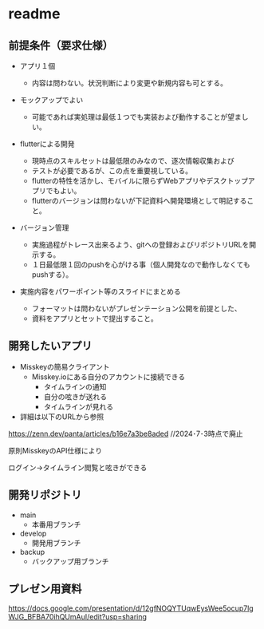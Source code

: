 
# readme

## 前提条件（要求仕様）

- アプリ１個
  - 内容は問わない。状況判断により変更や新規内容も可とする。

- モックアップでよい
  - 可能であれば実処理は最低１つでも実装および動作することが望ましい。

- flutterによる開発
  - 現時点のスキルセットは最低限のみなので、逐次情報収集および
  - テストが必要であるが、この点を重要視している。
  - flutterの特性を活かし、モバイルに限らずWebアプリやデスクトップアプリでもよい。
  - flutterのバージョンは問わないが下記資料へ開発環境として明記すること。

- バージョン管理
  - 実施過程がトレース出来るよう、gitへの登録およびリポジトリURLを開示する。
  - １日最低限１回のpushを心がける事（個人開発なので動作しなくてもpushする）。

- 実施内容をパワーポイント等のスライドにまとめる
  - フォーマットは問わないがプレゼンテーション公開を前提とした、
  - 資料をアプリとセットで提出すること。

## 開発したいアプリ

- Misskeyの簡易クライアント
  - Misskey.ioにある自分のアカウントに接続できる
    - タイムラインの通知
    - 自分の呟きが送れる
    - タイムラインが見れる
- 詳細は以下のURLから参照

https://zenn.dev/panta/articles/b16e7a3be8aded
//2024･7･3時点で廃止

原則MisskeyのAPI仕様により

ログイン→タイムライン閲覧と呟きができる

## 開発リポジトリ

- main
  - 本番用ブランチ
- develop
  - 開発用ブランチ
- backup
  - バックアップ用ブランチ

## プレゼン用資料

https://docs.google.com/presentation/d/12gfNOQYTUqwEysWee5ocup7lgWJG_BFBA70ihQUmAuI/edit?usp=sharing
